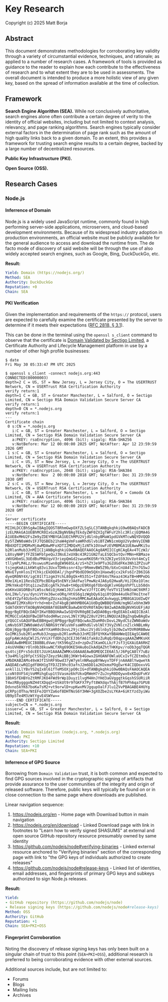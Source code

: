 # Key Research
Copyright (c) 2025 Matt Borja

## Abstract
This document demonstrates methodologies for corroborating key validity through a variety of circumstantial evidence, techniques, and rationale; as applied to a number of research cases. A framework of tools is provided as guidance to the reader to explain how each contribute to the effectiveness of research and to what extent they are to be used in assessments. The overall document is intended to produce a more holistic view of any given key, based on the spread of information available at the time of collection.

## Framework
**Search Engine Algorithm (SEA).** While not conclusively authoritative, search engines alone often contribute a certain degree of verity to the identity of official websites, including but not limited to context analysis, relevancy, and page ranking algorithms. Search engines typically consider external factors in the determination of page rank such as the amount of high quality links back to a given domain. To an extent, this provides a framework for trusting search engine results to a certain degree, backed by a large number of decentralized resources.

**Public Key Infrastructure (PKI).**

**Open Source (OSS).**

## Research Cases
### Node.js
#### Inferrence of Domain
Node.js is a widely used JavaScript runtime, commonly found in high performing server-side applications, microservers, and cloud-based development environments. Because of its widespread industry adoption in production environments, an official website must be publicly available for the general audience to access and download the runtime from. The de facto mode of discovery of said website will be through the use of also widely accepted search engines, such as Google, Bing, DuckDuckGo, etc.

**Result:**
```yaml
Yield: Domain (https://nodejs.org/)
Method: SEA
Authority: DuckDuckGo
Reputation: +0
Chain: SEA
```

#### PKI Verification
Given the implementation and requirements of the `https://` protocol, users are expected to carefully examine the certificate presented by the server to determine if it meets their expectations ([RFC 2818, § 3.1](https://www.rfc-editor.org/rfc/rfc2818#section-3.1)).

This can be done in the terminal using the `openssl s_client` command to observe that the certificate is [Domain Validated by Sectigo Limited](https://www.sectigo.com/ssl-certificates-tls/dv-domain-validation), a Certificate Authority and Lifecycle Management platform in use by a number of other high profile businesses:
```shell
$ date
Fri May 30 05:33:47 PM UTC 2025

$ openssl s_client -connect nodejs.org:443
CONNECTED(00000003)
depth=2 C = US, ST = New Jersey, L = Jersey City, O = The USERTRUST Network, CN = USERTrust RSA Certification Authority
verify return:1
depth=1 C = GB, ST = Greater Manchester, L = Salford, O = Sectigo Limited, CN = Sectigo RSA Domain Validation Secure Server CA
verify return:1
depth=0 CN = *.nodejs.org
verify return:1
---
Certificate chain
 0 s:CN = *.nodejs.org
   i:C = GB, ST = Greater Manchester, L = Salford, O = Sectigo Limited, CN = Sectigo RSA Domain Validation Secure Server CA
   a:PKEY: rsaEncryption, 4096 (bit); sigalg: RSA-SHA256
   v:NotBefore: Mar 12 00:00:00 2025 GMT; NotAfter: Apr 12 23:59:59 2026 GMT
 1 s:C = GB, ST = Greater Manchester, L = Salford, O = Sectigo Limited, CN = Sectigo RSA Domain Validation Secure Server CA
   i:C = US, ST = New Jersey, L = Jersey City, O = The USERTRUST Network, CN = USERTrust RSA Certification Authority
   a:PKEY: rsaEncryption, 2048 (bit); sigalg: RSA-SHA384
   v:NotBefore: Nov  2 00:00:00 2018 GMT; NotAfter: Dec 31 23:59:59 2030 GMT
 2 s:C = US, ST = New Jersey, L = Jersey City, O = The USERTRUST Network, CN = USERTrust RSA Certification Authority
   i:C = GB, ST = Greater Manchester, L = Salford, O = Comodo CA Limited, CN = AAA Certificate Services
   a:PKEY: rsaEncryption, 4096 (bit); sigalg: RSA-SHA384
   v:NotBefore: Mar 12 00:00:00 2019 GMT; NotAfter: Dec 31 23:59:59 2028 GMT
---
Server certificate
-----BEGIN CERTIFICATE-----
MIIHLDCCBhSgAwIBAgIQOST8RhmGwpOXfZLSqSLC3TANBgkqhkiG9w0BAQsFADCB
jzELMAkGA1UEBhMCR0IxGzAZBgNVBAgTEkdyZWF0ZXIgTWFuY2hlc3RlcjEQMA4G
A1UEBxMHU2FsZm9yZDEYMBYGA1UEChMPU2VjdGlnbyBMaW1pdGVkMTcwNQYDVQQD
Ey5TZWN0aWdvIFJTQSBEb21haW4gVmFsaWRhdGlvbiBTZWN1cmUgU2VydmVyIENB
MB4XDTI1MDMxMjAwMDAwMFoXDTI2MDQxMjIzNTk1OVowFzEVMBMGA1UEAwwMKi5u
b2RlanMub3JnMIICIjANBgkqhkiG9w0BAQEFAAOCAg8AMIICCgKCAgEAv4TCzWJ/
L8XsyNHPjfFZESWFbtpeQuJ3NsEJxUXBc43R21GN2faLESQCbxtQvrMNn+KBMaze
zWVGHbmSL3UEdBuPMAVqvV3riepQmGd2swueRKO5RrYk3ZKIyeSS9JUvVot4mCyI
tllymPLM4Lz/9suwusMiwn8gEW968SL4/zS+hZYJe9PTu3GZdGdFKe3Nh1ZPZsuP
tsjegKmAiLkKWtq83vi3UxxTDHkssnr43yr9RmmvBW5Z9b/bXxCnUA4lZYn7G5wJ
WNvETynHlosIYChkicEkDODAl/jhgnP9bdEO9m5QXn1HaewBjcx2kFs6IrZ06IG6
dyeQR0NY4X/igC01lT1zgm3YchL80gQk+R5351+fZdF84sTReaz43KaTB+HMPeDG
N9e1XLm11ResbZEPbcBDXg45nENYz3AdfwzlPmwNz4JA6yO2HwaR/HiJIKe1Olmc
2MkYmkxDfOtq1izwZUEcgATkJVw8+tHOpzE9RXg6fObnQgKlvHG8pVhPTLLb50dn
ebKHxUASORBsFLW5scNdiQjKmW1J0JlukPwcVJffIC4M/feVTV1I5HN3sWC9XMfJ
6nLINvl/yu/dyniVtVe36wceORq/Ht6S6g1zWgbQy61qi0tQOm44uOkdTHoItneT
shE4YZpf4Ozbn5uYRHtgZUzxa38q2nHa5MMCAwEAAaOCAvkwggL1MB8GA1UdIwQY
MBaAFI2MXsRUrYrhd+mb+ZsF4bgBjWHhMB0GA1UdDgQWBBQYUmN/mgNGlebhm3W9
SdATdX9tVTAOBgNVHQ8BAf8EBAMCBaAwDAYDVR0TAQH/BAIwADAdBgNVHSUEFjAU
BggrBgEFBQcDAQYIKwYBBQUHAwIwSQYDVR0gBEIwQDA0BgsrBgEEAbIxAQICBzAl
MCMGCCsGAQUFBwIBFhdodHRwczovL3NlY3RpZ28uY29tL0NQUzAIBgZngQwBAgEw
gYQGCCsGAQUFBwEBBHgwdjBPBggrBgEFBQcwAoZDaHR0cDovL2NydC5zZWN0aWdv
LmNvbS9TZWN0aWdvUlNBRG9tYWluVmFsaWRhdGlvblNlY3VyZVNlcnZlckNBLmNy
dDAjBggrBgEFBQcwAYYXaHR0cDovL29jc3Auc2VjdGlnby5jb20wIwYDVR0RBBww
GoIMKi5ub2RlanMub3Jnggpub2RlanMub3JnMIIBfQYKKwYBBAHWeQIEAgSCAW0E
ggFpAWcAdgCWl2S/VViXrfdDh2g3CEJ36fA61fak8zZuRqQ/D8qpxgAAAZWMKsHX
AAAEAwBHMEUCIB8BBLdVwe/tK596qZ2xd+zpDvZlKamOLLb/FJsf3jGXAiEA6RHZ
z4sUVH8W/rOln9b38kuwNCfXRg69OKE5HAu0oIkAdQAZhtTHKKpv/roDb3gqTQGR
qs4tcjEPrs5dcEEtJUzH1AAAAZWMKsG0AAAEAwBGMEQCIE6Al5/J6PgCA8lY7uBz
t3a4Milg20fpCtS92p7Zeyz9AiBBj3KWrb4GowxZGHOANFOWlaUCxIvfCZEtmOu3
xMbDKAB2AMs49xWJfIShRF9bwd37yW7ymlnNRwppBYWwyxTDFFjnAAABlYwqweYA
AAQDAEcwRQIgdf8KH1gTFDJZI9hc03afnJ2m6DD1a2KOxmxPOgEwrK4CIQDoxvVG
ankll1LlYBvYS2qIx8l61fTeMSOXjpO0cIG+dTANBgkqhkiG9w0BAQsFAAOCAQEA
LcoNt0VFS4jVoMMihgEup1t5Vasmz6kFUkxQRWeH7rZuJnyR0DOywx0xKDqUFvKV
1BbHSfEHBYoZtRMFJKO4FWd9rWp1Duyz1lvgM4HnJYHd3aGVggqtkGqshSSURiiR
T4wzRBygggoNZH4tXDqq5+USkUt9r9fGKFX7Pyft8WXdqvThAjfB7hPh6qa7GPU8
Ddvno5kYK67boKw7sM2+vt9orwlD+upKwxMVJgqupOalFJlu1ZVvPBAGABE4HUYg
pCRPpjOTha/NtEFeJQYYZa6of8DHTNoS6Y3HW+3gXOZbe2sLYKA+6iKtYzd3yiWu
UB9p5Te4M3zWtYgvE4SWYw==
-----END CERTIFICATE-----
subject=CN = *.nodejs.org
issuer=C = GB, ST = Greater Manchester, L = Salford, O = Sectigo Limited, CN = Sectigo RSA Domain Validation Secure Server CA
```

**Result:**
```yaml
Yield: Domain Validation (nodejs.org, *.nodejs.org)
Method: PKI
Authority: Sectigo Limited
Reputation: +10
Chain: SEA+PKI
```

#### Inferrence of GPG Source
Borrowing from `Domain Validation` trust, it is both common and expected to find GPG sources involved in the cryptographic signing of artifacts that provide assurance to the user communities of the integrity and origin of released software. Therefore, public keys will typically be found on or in close connection to the same page where downloads are published.

Linear navigation sequence:
1. https://nodejs.org/en - Home page with Download button in main navigation
1. https://nodejs.org/en/download - Linked Download page with link in footnotes to "Learn how to verify signed SHASUMS" at external and open source GitHub repository resource presumably owned by same identity
1. https://github.com/nodejs/node#verifying-binaries - Linked external resource anchored to "Verifying binaries" section of the corresponding page with link to "the GPG keys of individuals authorized to create releases"
1. https://github.com/nodejs/node#release-keys - Linked list of identities, email addresses, and fingerprints of primary GPG keys and subkeys authorized to sign Node.js releases.

**Result:**
```yaml
Yield:
- GitHub repository (https://github.com/nodejs/node)
- Release signing keys (https://github.com/nodejs/node#release-keys)
Method: OSS
Authority: GitHub
Reputation: +1
Chain: SEA+PKI+OSS
```

#### Fingerprint Corroboration
Noting the discovery of release signing keys has only been built on a singular chain of trust to this point (`SEA+PKI+OSS`), additional research is preferred to being corroborating evidence with other external sources.

Additional sources include, but are not limited to:
- Forums
- Blogs
- Mailing lists
- Archives